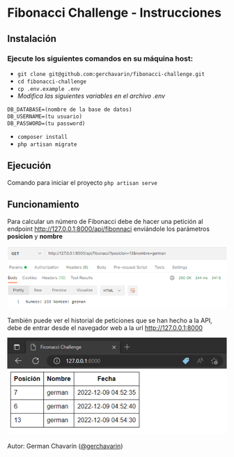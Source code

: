 # Fibonacci Challenge - Instrucciones


## Instalación

### Ejecute los siguientes comandos en su máquina host:

*  `git clone git@github.com:gerchavarin/fibonacci-challenge.git`
*  `cd fibonacci-challenge`
*  `cp .env.example .env`
*  _Modifica las siguientes variables en el archivo .env_
```
DB_DATABASE=(nombre de la base de datos)
DB_USERNAME=(tu usuario)
DB_PASSWORD=(tu password)
```
*  `composer install`
*  `php artisan migrate`

## Ejecución

Comando para iniciar el proyecto
`php artisan serve`

## Funcionamiento

Para calcular un número de Fibonacci debe de hacer una petición al endpoint http://127.0.0.1:8000/api/fibonnaci enviándole los parámetros **posicion** y **nombre**

![example api](./api.png)


También puede ver el historial de peticiones que se han hecho a la API, debe de entrar desde el navegador web a la url http://127.0.0.1:8000

![example web](./web.png)

Autor: German Chavarín ([@gerchavarin](https://www.linkedin.com/in/gerchavarin/))